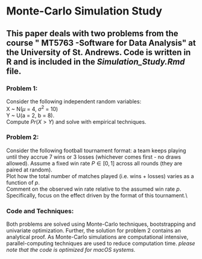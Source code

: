 # Monte-Carlo Simulation Study

## This paper deals with two problems from the course " MT5763 -Software for Data Analysis" at the University of St. Andrews. Code is written in R and is included in the *Simulation_Study.Rmd* file.

### Problem 1:

Consider the following independent random variables:\
X \~ N($\mu$ = 4, $\sigma^2$ = 10)\
Y \~ U(a = 2, b = 8).\
Compute $Pr(X > Y)$ and solve with empirical techniques.

### Problem 2:

Consider the following football tournament format: a team keeps playing until they accrue 7 wins or 3 losses (whichever comes first - no draws allowed). Assume a fixed win rate $P \in [0, 1]$ across all rounds (they are paired at random).\
Plot how the total number of matches played (i.e. wins + losses) varies as a function of $p$.\
Comment on the observed win rate relative to the assumed win rate $p$. Specifically, focus on the effect driven by the format of this tournament.\

### Code and Techniques:

Both problems are solved using Monte-Carlo techniques, bootstrapping and univariate optimization. Further, the solution for problem 2 contains an analytical proof. As Monte-Carlo simulations are computational intensive, parallel-computing techniques are used to reduce computation time. *please note that the code is optimized for macOS systems.*
